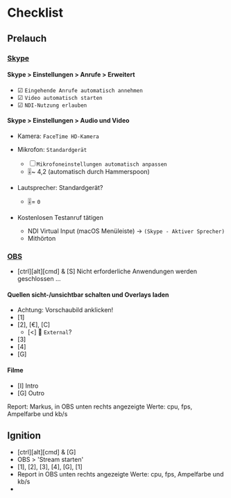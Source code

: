 # Checklist
## Prelauch
### [Skype](file:/Applications/Skype.app)

#### Skype > Einstellungen > Anrufe > Erweitert
* ☑ `Eingehende Anrufe automatisch annehmen`
* ☑ `Video automatisch starten`
* ☑ `NDI-Nutzung erlauben`

#### Skype > Einstellungen > Audio und Video
* Kamera: `FaceTime HD-Kamera`

* Mikrofon: `Standardgerät`
    * ☐ `Mikrofoneinstellungen automatisch anpassen`
    * 🎚️~ 4,2 (automatisch durch Hammerspoon)

* Lautsprecher: Standardgerät?
    * 🎚️= `0`

* Kostenlosen Testanruf tätigen
    * NDI Virtual Input (macOS Menüleiste) -> `(Skype - Aktiver Sprecher)`
    * Mithörton

### [OBS](file:/Applications/OBS.app)
* \[ctrl]\[alt]\[cmd] & [S] Nicht erforderliche Anwendungen werden geschlossen ...
#### Quellen sicht-/unsichtbar schalten und Overlays laden
* Achtung: Vorschaubild anklicken!
* [1]
* [2], [€], [C]
    * [<] 🎥 `External`?
* [3]
* [4]
* [G]

#### Filme
* [I] Intro
* [G] Outro

Report: Markus, in OBS unten rechts angezeigte Werte: cpu, fps, Ampelfarbe und kb/s

## Ignition
* \[ctrl]\[alt]\[cmd] & [G]
* OBS > 'Stream starten'
* [1], [2], [3], [4], [G], [1]
* Report in OBS unten rechts angezeigte Werte: cpu, fps, Ampelfarbe und kb/s
* 
